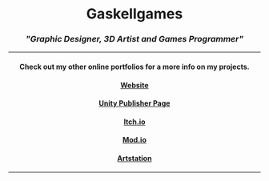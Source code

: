 <!-- Header -->
<div id="WelcomeHeader" align="center">
  <h1>Gaskellgames</h1>
  <h3><i>"Graphic Designer, 3D Artist and Games Programmer"</i></h3>
  <hr>
</div>

<!--- Portfolio Information --->
<div id="PortfolioInformation" align="center">
  <h4>Check out my other online portfolios for a more info on my projects.</h4>
  <h4><a href="https://www.gaskellgames.com/">Website</a></h4>
  <h4><a href="https://assetstore.unity.com/publishers/75563">Unity Publisher Page</a></h4>
  <h4><a href="https://gaskellgames.itch.io/">Itch.io</a></h4>
  <h4><a href="https://mod.io/u/gaskellgames/info">Mod.io</a></h4>
  <h4><a href="https://gaskellgames.artstation.com/">Artstation</a></h4>
  <hr>
</div>

<!-- View Counter -->
<div id="ViewCounter" align="center">
  <img src="https://komarev.com/ghpvc/?username=Gaskellgames&style=flat-square&color=096716" alt=""/>
</div>
